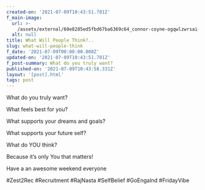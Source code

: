 ```yaml
---
created-on: '2021-07-09T10:43:51.701Z'
f_main-image:
  url: >-
    /assets/external/60e8285ed5fbd67ba6369c64_connor-coyne-ogqwlzwrsai-unsplash.jpg
  alt: null
title: What Will People Think?..
slug: what-will-people-think
f_date: '2021-07-09T00:00:00.000Z'
updated-on: '2021-07-09T10:43:51.701Z'
f_post-summary: What do you truly want?
published-on: '2021-07-09T10:43:58.331Z'
layout: '[post].html'
tags: post
---
```


What do you truly want?

What feels best for you?

What supports your dreams and goals?

What supports your future self?

What do YOU think?

Because it’s only You that matters!

Have a an awesome weekend everyone

#Zest2Rec #Recruitment #RajNasta #SelfBelief #GoEngalnd #FridayVibe

‍
